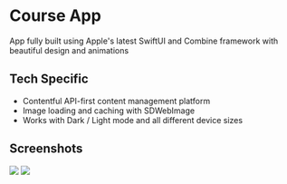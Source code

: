 # Course App

App fully built using Apple's latest SwiftUI and Combine framework with beautiful design and animations

## Tech Specific

* Contentful API-first content management platform
* Image loading and caching with SDWebImage
* Works with Dark / Light mode and all different device sizes

## Screenshots

<p float="left">
<img src="https://https://github.com/mariadev/CourseApp/blob/main/ScreeShots/example1.gif">
<img src="https://https://github.com/mariadev/CourseApp/blob/main/ScreeShots/example2.gif">
</p>
